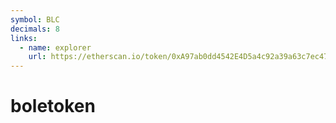 ```yaml
---
symbol: BLC
decimals: 8
links:
  - name: explorer
    url: https://etherscan.io/token/0xA97ab0dd4542E4D5a4c92a39a63c7ec474043d1D
---
```


# boletoken
